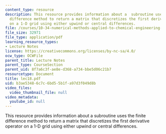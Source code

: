 ```yaml
---
content_type: resource
description: This resource provides information about a  subroutine uses the finite
  difference method to return a matrix that discretizes the first derivative operator
  on a 1-D grid using either upwind or central differences.
file: /courses/10-34-numerical-methods-applied-to-chemical-engineering-fall-2005/b3ae53486c7c6bd55b1fa97d3f049d8b_lec18.pdf
file_size: 32971
file_type: application/pdf
learning_resource_types:
- Lecture Notes
license: https://creativecommons.org/licenses/by-nc-sa/4.0/
ocw_type: OCWFile
parent_title: Lecture Notes
parent_type: CourseSection
parent_uid: 8f7a6c3f-ae8e-d368-a734-bbe5d06c21b7
resourcetype: Document
title: lec18.pdf
uid: b3ae5348-6c7c-6bd5-5b1f-a97d3f049d8b
video_files:
  video_thumbnail_file: null
video_metadata:
  youtube_id: null
---
```

This resource provides information about a  subroutine uses the finite difference method to return a matrix that discretizes the first derivative operator on a 1-D grid using either upwind or central differences.